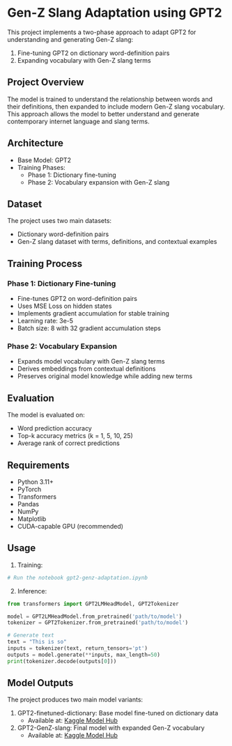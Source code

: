 # Gen-Z Slang Adaptation using GPT2

This project implements a two-phase approach to adapt GPT2 for understanding and generating Gen-Z slang:

1. Fine-tuning GPT2 on dictionary word-definition pairs
2. Expanding vocabulary with Gen-Z slang terms

## Project Overview

The model is trained to understand the relationship between words and their definitions, then expanded to include modern Gen-Z slang vocabulary. This approach allows the model to better understand and generate contemporary internet language and slang terms.

## Architecture

- Base Model: GPT2
- Training Phases:
  - Phase 1: Dictionary fine-tuning
  - Phase 2: Vocabulary expansion with Gen-Z slang

## Dataset

The project uses two main datasets:
- Dictionary word-definition pairs
- Gen-Z slang dataset with terms, definitions, and contextual examples

## Training Process

### Phase 1: Dictionary Fine-tuning
- Fine-tunes GPT2 on word-definition pairs
- Uses MSE Loss on hidden states
- Implements gradient accumulation for stable training
- Learning rate: 3e-5
- Batch size: 8 with 32 gradient accumulation steps

### Phase 2: Vocabulary Expansion
- Expands model vocabulary with Gen-Z slang terms
- Derives embeddings from contextual definitions
- Preserves original model knowledge while adding new terms

## Evaluation

The model is evaluated on:
- Word prediction accuracy
- Top-k accuracy metrics (k = 1, 5, 10, 25)
- Average rank of correct predictions

## Requirements

- Python 3.11+
- PyTorch
- Transformers
- Pandas
- NumPy
- Matplotlib
- CUDA-capable GPU (recommended)

## Usage

1. Training:
```python
# Run the notebook gpt2-genz-adaptation.ipynb
```

2. Inference:
```python
from transformers import GPT2LMHeadModel, GPT2Tokenizer

model = GPT2LMHeadModel.from_pretrained('path/to/model')
tokenizer = GPT2Tokenizer.from_pretrained('path/to/model')

# Generate text
text = "This is so"
inputs = tokenizer(text, return_tensors='pt')
outputs = model.generate(**inputs, max_length=50)
print(tokenizer.decode(outputs[0]))
```

## Model Outputs

The project produces two main model variants:
1. GPT2-finetuned-dictionary: Base model fine-tuned on dictionary data
   - Available at: [Kaggle Model Hub](https://www.kaggle.com/models/neelpatel31/gpt2_definition_finetuned)
2. GPT2-GenZ-slang: Final model with expanded Gen-Z vocabulary
   - Available at: [Kaggle Model Hub](https://www.kaggle.com/models/neelpatel31/gpt2_genz_slang)